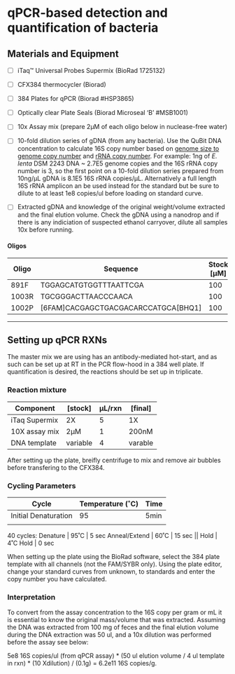 # qPCR-based detection and quantification of bacteria

## Materials and Equipment

- [ ] iTaq™ Universal Probes Supermix (BioRad 1725132)
- [ ] CFX384 thermocycler (Biorad)
- [ ] 384 Plates for qPCR (Biorad #HSP3865)
- [ ] Optically clear Plate Seals (Biorad Microseal ‘B’ #MSB1001)
- [ ] 10x Assay mix (prepare 2µM of each oligo below in nuclease-free water)
- [ ] 10-fold dilution series of gDNA (from any bacteria). Use the QuBit DNA concentration to calculate 16S copy number based on [genome size to genome copy number](http://nebiocalculator.neb.com/#!/dsdnaamt) and [rRNA copy number](https://rrndb.umms.med.umich.edu/). For example: 1ng of <i>E. lenta</i> DSM 2243 DNA ~ 2.7E5 genome copies and the 16S rRNA copy number is 3, so the first point on a 10-fold dilution series prepared from 10ng/µL gDNA is 8.1E5 16S rRNA copies/µL. Alternatively a full length 16S rRNA amplicon an be used instead for the standard but be sure to dilute to at least 1e8 copies/ul before loading on standard curve.
- [ ] Extracted gDNA and knowledge of the original weight/volume extracted and the final elution volume. Check the gDNA using a nanodrop and if there is any indiciation of suspected ethanol carryover, dilute all samples 10x before running.


#### Oligos
|Oligo|Sequence|Stock [µM]|Working [µM]|Final [nM]|
|-|-|-|-|-|
|891F|TGGAGCATGTGGTTTAATTCGA|100|2|200|
|1003R|TGCGGGACTTAACCCAACA|100|2|200|
|1002P|	 	[6FAM]CACGAGCTGACGACARCCATGCA[BHQ1]|100|2|200|

***

## Setting up qPCR RXNs

The master mix we are using has an antibody-mediated hot-start, and as such can be set up at RT in the PCR flow-hood in a 384 well plate. If quantification is desired, the reactions should be set up in triplicate.

### Reaction mixture

|Component|[stock]|µL/rxn|[final]|
|-|-|-|-|
|iTaq Supermix|2X|5|1X|
|10X assay mix|2µM|1|200nM|
|DNA template|variable|4|varable|

After setting up the plate, breifly centrifuge to mix and remove air bubbles before transfering to the CFX384.

### Cycling Parameters

Cycle |	Temperature (˚C)  | Time
------|-------------------|------
Initial Denaturation   |	95	| 5min
||
40 cycles:
Denature | 95˚C | 5 sec
Anneal/Extend | 60˚C	| 15 sec
||
Hold	| 4˚C	Hold | 0 sec

When setting up the plate using the BioRad software, select the 384 plate template with all channels (not the FAM/SYBR only). Using the plate editor, change your standard curves from unknown, to standards and enter the copy number you have calculated.

### Interpretation

To convert from the assay concentration to the 16S copy per gram or mL it is essential to know the original mass/volume that was extracted. Assuming the DNA was extracted from 100 mg of feces and the final elution volume during the DNA extraction was 50 ul, and a 10x dilution was performed before the assay see below:

5e8 16S copies/ul (from qPCR assay) * (50 ul elution volume / 4 ul template in rxn) * (10 Xdilution) / (0.1g) = 6.2e11 16S copies/g.


